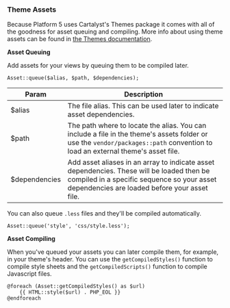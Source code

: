 ### Theme Assets

Because Platform 5 uses Cartalyst's Themes package it comes with all of the goodness for asset queuing and compiling. More info about using theme assets can be found in [the Themes documentation](http://cartalyst.com/manual/themes).

**Asset Queuing**

Add assets for your views by queuing them to be compiled later.

    Asset::queue($alias, $path, $dependencies);

Param | Description
----- | ------------
$alias | The file alias. This can be used later to indicate asset dependencies.
$path | The path where to locate the alias. You can include a file in the theme's assets folder or use the `vendor/packages::path` convention to load an external theme's asset file.
$dependencies | Add asset aliases in an array to indicate asset dependencies. These will be loaded then be compiled in a specific sequence so your asset dependencies are loaded before your asset file.

You can also queue `.less` files and they'll be compiled automatically.

    Asset::queue('style', 'css/style.less');

**Asset Compiling**

When you've queued your assets you can later compile them, for example, in your theme's header. You can use the `getCompiledStyles()` function to compile style sheets and the `getCompiledScripts()` function to compile Javascript files.

    @foreach (Asset::getCompiledStyles() as $url)
        {{ HTML::style($url) . PHP_EOL }}
    @endforeach
